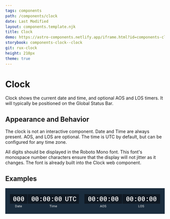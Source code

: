 ```yaml
---
tags: components
path: /components/clock
date: Last Modified
layout: components.template.njk
title: Clock
demo: https://astro-components.netlify.app/iframe.html?id=components-clock--clock-with-aos-los
storybook: components-clock--clock
git: rux-clock
height: 210px
theme: true
---
```


# Clock

Clock shows the current date and time, and optional AOS and LOS timers. It will typically be positioned on the Global Status Bar.

## Appearance and Behavior

The clock is not an interactive component. Date and Time are always present. AOS, and LOS are optional. The time is UTC by default, but can be configured for any time zone.

All digits should be displayed in the Roboto Mono font. This font's monospace number characters ensure that the display will not jitter as it changes. The font is already built into the Clock web component.

## Examples

![Example Clock](/img/components/clock-roboto-mono.png "Do: Something")
